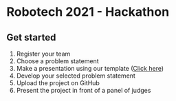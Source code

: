 # Robotech 2021 - Hackathon 

## Get started

1. Register your team 
2. Choose a problem statement
3. Make a presentation using our template ([Click here](https://www.canva.com/design/DAEs87Q37gs/S7eAd1k5CtCArxYsS2p7Jg/view?utm_content=DAEs87Q37gs&utm_campaign=designshare&utm_medium=link&utm_source=sharebutton&mode=preview))
4. Develop your selected problem statement
5. Upload the project on GitHub
6. Present the project in front of a panel of judges

